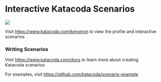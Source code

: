# Interactive Katacoda Scenarios

[![](http://shields.katacoda.com/katacoda/kenotron/count.svg)](https://www.katacoda.com/kenotron "Get your profile on Katacoda.com")

Visit https://www.katacoda.com/kenotron to view the profile and interactive scenarios

### Writing Scenarios
Visit https://www.katacoda.com/docs to learn more about creating Katacoda scenarios

For examples, visit https://github.com/katacoda/scenario-example
